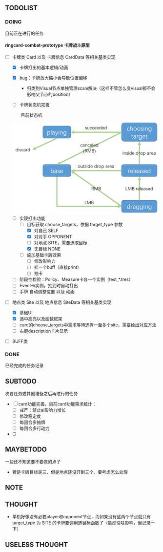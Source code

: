 ## TODOLIST

### DOING

目前正在进行的任务

#### ringcard-combat-prototype 卡牌战斗原型

- [ ] 卡牌类 Card 以及 卡牌信息 CardData 等相关基类实现
  - [x] 卡牌打出的基本逻辑/动画
  
  - [x] bug：卡牌放大缩小会导致位置偏移
    - 归类到Visual节点单独管理scale解决（这样不管怎么变visual都不会影响父节点的position）
  
  - [ ] 卡牌状态机完善
  
    ​	目前状态机
  
  <img src="prototype/ringcard-combat-prototype/card_state_machine_map.png" alt="card_state_machine_map" style="zoom:50%;" />
  
  - [ ] 实现打出功能
    - [ ] 目标获取 choose_targets，依据 target_type 参数
      - [x] 对自己 SELF
      - [x] 对对手 OPPONENT
      - [ ] 对地点 SITE，需要选取目标
      - [x] 无目标 NONE
    - [ ] 施加基础卡牌效果
      - [ ] 修改影响力
      - [ ] 挂一个buff（直接print）
      - [ ] 抽卡
  - [ ] 阶段性检验：Policy、Measure卡各一个实例（test_*.tres）
  - [ ] Event卡实例，抽到时自动打出
  - [ ] 手牌 自动调整位置 以及 动画
  
- [ ] 地点类 Site 以及 地点信息 SiteData 等相关基类实现

  - [x] 基础UI
  - [x] 选中高亮以及函数框架
  - [ ] card的choose_targets中需求等待选择一至多个site，需要给出对应方法
  - [ ] 右键description卡片显示

- [ ] BUFF类

### DONE

已经完成的任务记录



## SUBTODO

次要任务或其他准备之后再进行的任务

- [ ] card功能完善。目前card功能需求统计：
  - [ ] 戒严：禁止ai影响力增长
  - [ ] 修改稳定度
  - [ ] 每回合多抽牌
  - [ ] 每回合多行动力
- [ ] 





## MAYBETODO

一些还不知道要不要做的点子

- 若是卡牌目标是三，但是地点还没开到三个，要考虑怎么处理





## NOTE





## THOUGHT

- 单机好像没有必要player和opponent节点，而如果没有这两个节点就只有 target_type 为 SITE 的卡牌要调用选目标函数了（虽然没啥影响，但记录一下）





## USELESS THOUGHT

